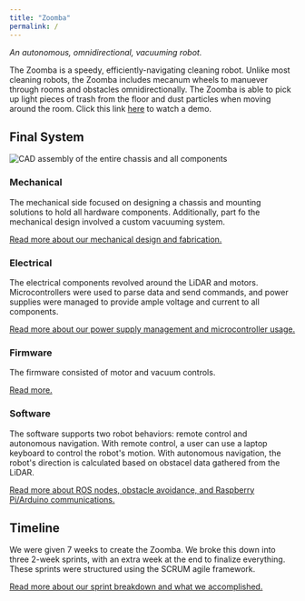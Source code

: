 ```yaml
---
title: "Zoomba"
permalink: /
---
```



*An autonomous, omnidirectional, vacuuming robot.*


The Zoomba is a speedy, efficiently-navigating cleaning robot. Unlike most cleaning robots, the Zoomba includes mecanum wheels to manuever through rooms and obstacles omnidirectionally. The Zoomba is able to pick up light pieces of trash from the floor and dust particles when moving around the room. Click this link <a href="https://www.youtube.com/watch?v=87Us2jFLJM0" target="_blank">here</a> to watch a demo.


## Final System

<img src="{{ site.baseurl }}/assets/images/iso_render.jpg" alt="CAD assembly of the entire chassis and all components" style="display: block;
	margin-left: auto;
	margin-right: auto;"
/>


### Mechanical

The mechanical side focused on designing a chassis and mounting solutions to hold all hardware components. Additionally, part fo the mechanical design involved a custom vacuuming system.

[Read more about our mechanical design and fabrication.](mechanical.md)

### Electrical

The electrical components revolved around the LiDAR and motors. Microcontrollers were used to parse data and send commands, and power supplies were managed to provide ample voltage and current to all components.

[Read more about our power supply management and microcontroller usage.](electrical.md)

### Firmware

The firmware consisted of motor and vacuum controls.

[Read more.](firmware.md)

### Software

The software supports two robot behaviors: remote control and autonomous navigation. With remote control, a user can use a laptop keyboard to control the robot's motion. With autonomous navigation, the robot's direction is calculated based on obstacel data gathered from the LiDAR.

[Read more about ROS nodes, obstacle avoidance, and Raspberry Pi/Arduino communications.](software.md)

## Timeline

We were given 7 weeks to create the Zoomba. We broke this down into three 2-week sprints, with an extra week at the end to finalize everything. These sprints were structured using the SCRUM agile framework.

[Read more about our sprint breakdown and what we accomplished.](sprints.md)

